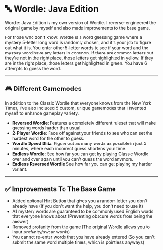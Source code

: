 # 🔤 Wordle: Java Edition

Wordle: Java Edition is my own version of Wordle. I reverse-engineered the original game by myself and also made improvements to the base game.

For those who don't know: Wordle is a word guessing game where a mystery 5-letter long word is randomly chosen, and it's your job to figure out what it is. You enter other 5-letter words to see if your word and the mystery word have any letters in common. If there are common letters but they're not in the right place, those letters get highlighted in yellow. If they are in the right place, those letters get highlighted in green. You have 6 attempts to guess the word.

---

## 🎮 Different Gamemodes

In addition to the Classic Wordle that everyone knows from the New York Times, I've also included 5 custom, unique gamemodes that I invented myself to enhance gameplay variety.

- **Reversed Wordle**: Features a completely different ruleset that will make guessing words harder than usual.
- **2-Player Wordle**: Face off against your friends to see who can set the hardest word for the other to guess.
- **Wordle Speed Blitz**: Figure out as many words as possible in just 5 minutes, where each incorrect guess shortens your time.
- **Endless Wordle**: See how far you can get by playing Classic Wordle over and over again until you can't guess the word anymore.
- **Endless Reversed Wordle** See how far you can get playing my harder variant.

---

## ✅ Improvements To The Base Game

- Added optional Hint Button that gives you a random letter you don't already have (If you don't want the help, you don't need to use it)
- All mystery words are guaranteed to be commonly used English words that everyone knows about (Preventing obscure words from being the answer)
- Removed profanity from the game (The original Wordle allows you to input profanity/swear words)
- You cannot re-enter words that you have already entered (So you can't submit the same word multiple times, which is pointless anyways)
